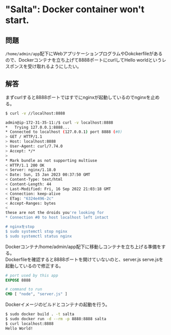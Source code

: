 # "Salta": Docker container won't start.

## 問題
`/home/admin/app`配下にWebアプリケーションプログラムやDokckerfileがあるので、Dockerコンテナを立ち上げて8888ポートにcurlしてHello worldというレスポンスを受け取れるようにしたい。

## 解答

まずcurlすると8888ポートではすでにnginxが起動しているのでnginxを止める。

```sh
$ curl -v //localhost:8888

admin@ip-172-31-35-11:/$ curl -v localhost:8888
*   Trying 127.0.0.1:8888...
* Connected to localhost (127.0.0.1) port 8888 (#0)
> GET / HTTP/1.1
> Host: localhost:8888
> User-Agent: curl/7.74.0
> Accept: */*
> 
* Mark bundle as not supporting multiuse
< HTTP/1.1 200 OK
< Server: nginx/1.18.0
< Date: Sun, 15 Jan 2023 00:37:50 GMT
< Content-Type: text/html
< Content-Length: 44
< Last-Modified: Fri, 16 Sep 2022 21:03:18 GMT
< Connection: keep-alive
< ETag: "6324e496-2c"
< Accept-Ranges: bytes
< 
these are not the droids you're looking for
* Connection #0 to host localhost left intact

# nginxをstop
$ sudo systemctl stop nginx
$ sudo systemctl status nginx
```

Dockerコンテナ/home/admin/app配下に移動しコンテナを立ち上げる準備をする。  
Dockerfileを確認すると8888ポートを開けていないのと、server.js
serve.jsを起動しているので修正する。

```Dockerfile
# port used by this app
EXPOSE 8888

# command to run
CMD [ "node", "server.js" ]
```

Dockerイメージのビルドとコンテナの起動を行う。
```sh
$ sudo docker build . -t salta
$ sudo docker run -d --rm -p 8888:8888 salta
$ curl localhost:8888
Hello World!
```
